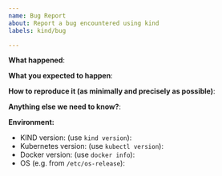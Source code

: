 ```yaml
---
name: Bug Report
about: Report a bug encountered using kind
labels: kind/bug

---
```


<!-- Please use this template while reporting a bug and provide as much info as possible. Not doing so may result in your bug not being addressed in a timely manner. Thanks!-->


**What happened**:

**What you expected to happen**:

**How to reproduce it (as minimally and precisely as possible)**:

**Anything else we need to know?**:

**Environment:**

- KIND version: (use `kind version`):
- Kubernetes version: (use `kubectl version`):
- Docker version: (use `docker info`):
- OS (e.g. from `/etc/os-release`):

